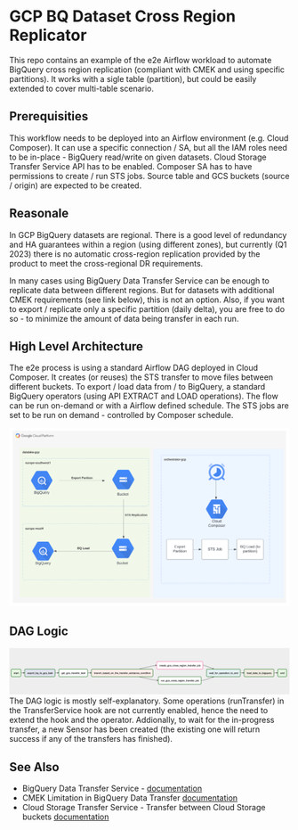 # GCP BQ Dataset Cross Region Replicator
This repo contains an example of the e2e Airflow workload to automate BigQuery cross region replication (compliant with CMEK and using specific partitions). It works with a sigle table (partition), but could be easily extended to cover multi-table scenario. 

## Prerequisities
This workflow needs to be deployed into an Airflow environment (e.g. Cloud Composer). It can use a specific connection / SA, but all the IAM roles need to be in-place - BigQuery read/write on given datasets. Cloud Storage Transfer Service API has to be enabled. Composer SA has to have permissions to create / run STS jobs. Source table and GCS buckets (source / origin) are expected to be created.

## Reasonale
In GCP BigQuery datasets are regional. There is a good level of redundancy and HA guarantees within a region (using different zones), but currently (Q1 2023) there is no automatic cross-region replication provided by the product to meet the cross-regional DR requirements.

In many cases using BigQuery Data Transfer Service can be enough to replicate data between different regions. But for datasets with additional CMEK requirements (see link below), this is not an option. Also, if you want to export / replicate only a specific partition (daily delta), you are free to do so - to minimize the amount of data being transfer in each run.

## High Level Architecture
The e2e process is using a standard Airflow DAG deployed in Cloud Composer. It creates (or reuses) the STS transfer to move files between different buckets. To export / load data from / to BigQuery, a standard BigQuery operators (using API EXTRACT and LOAD operations). The flow can be run on-demand or with a Airflow defined schedule. The STS jobs are set to be run on demand - controlled by Composer schedule.

<img src="imgs/high_level_architecture.svg" width="1000">

## DAG Logic
<img src="imgs/replicator_dag_representation.png" width="1000">
The DAG logic is mostly self-explanatory. Some operations (runTransfer) in the TransferService hook are not currently enabled, hence the need to extend the hook and the operator. Addionally, to wait for the in-progress transfer, a new Sensor has been created (the existing one will return success if any of the transfers has finished).

## See Also
- BigQuery Data Transfer Service - [documentation](https://cloud.google.com/bigquery/docs/dts-introduction)
- CMEK Limitation in BigQuery Data Transfer [documentation](https://cloud.google.com/bigquery/docs/copying-datasets#destination_dataset_limitations)
- Cloud Storage Transfer Service - Transfer between Cloud Storage buckets [documentation](https://cloud.google.com/storage-transfer/docs/cloud-storage-to-cloud-storage)
